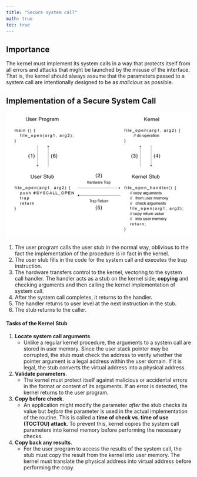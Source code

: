 ```yaml
---
title: "Secure system call"
math: true
toc: true
---
```


## Importance
The kernel must implement its system calls in a way that protects itself from all errors and attacks that might be launched by the misuse of the interface. That is, the kernel should always assume that the parameters passed to a system call are intentionally designed to be as _malicious_ as possible.

## Implementation of a Secure System Call

![secure-syscall](/notes/images/secure-syscall.png)

1. The user program calls the user stub in the normal way, oblivious to the fact the implementation of the procedure is in fact in the kernel.
2. The user stub fills in the code for the system call and executes the trap instruction.
3. The hardware transfers control to the kernel, vectoring to the system call handler. The handler acts as a stub on the kernel side, **copying** and checking arguments and then calling the kernel implementation of system call.
4. After the system call completes, it returns to the handler.
5. The handler returns to user level at the next instruction in the stub.
6. The stub returns to the caller.

#### Tasks of the Kernel Stub
1. **Locate system call arguments**.
	- Unlike a regular kernel procedure, the arguments to a system call are stored in user memory. Since the user stack pointer may be corrupted, the stub must check the address to verify whether the pointer argument is a legal address within the user domain. If it is legal, the stub converts the virtual address into a physical address.
2. **Validate parameters**.
	- The kernel must protect itself against malicious or accidental errors in the format or content of its arguments. If an error is detected, the kernel returns to the user program.
3. **Copy before check**.
	- An application might modify the parameter _after_ the stub checks its value but _before_ the parameter is used in the actual implementation of the routine. This is called a **time of check vs. time of use (TOCTOU) attack**. To prevent this, kernel copies the system call parameters into kernel memory before performing the necessary checks.
4. **Copy back any results**.
	- For the user program to access the results of the system call, the stub must copy the result from the kernel into user memory. The kernel must translate the physical address into virtual address before performing the copy.